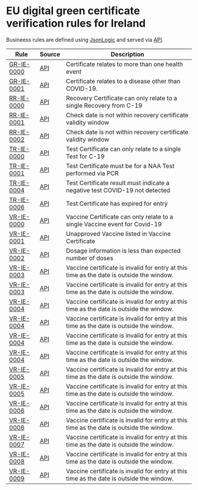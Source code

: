 # EU digital green certificate verification rules for Ireland

Busineess rules are defined using [JsonLogic](https://jsonlogic.com) and served via [API](https://dgca-businessrule-service.ezdrav.si/rules/IE).

| Rule | Source | Description |
| ---- | ------ | ----------- |
| [GR-IE-0000](GR-IE-0000.json) | [API](https://dgca-businessrule-service.ezdrav.si/rules/IE/dcb8baa257b6fedbe1e673dd5d57545da0a63244fd1898492d57a50dd95f9e3a) | Certificate relates to more than one health event |
| [GR-IE-0001](GR-IE-0001.json) | [API](https://dgca-businessrule-service.ezdrav.si/rules/IE/19ec3836bd587753dcb63a1879721b08124950575c5331012050cde000730d2a) | Certificate relates to a disease other than COVID-19. |
| [RR-IE-0000](RR-IE-0000.json) | [API](https://dgca-businessrule-service.ezdrav.si/rules/IE/b3b8e4c9b7476bc45fa344ff564261c8c6275b3f47e190b61b4fa236d758d366) | Recovery Certificate can only relate to a single Recovery from C-19 |
| [RR-IE-0001](RR-IE-0001.json) | [API](https://dgca-businessrule-service.ezdrav.si/rules/IE/f9ca0f4da218a41d8d31f1b7fbc16e0a0f370c449a2ab1dea85d215892fa116c) | Check date is not within recovery certificate validity window |
| [RR-IE-0002](RR-IE-0002.json) | [API](https://dgca-businessrule-service.ezdrav.si/rules/IE/00deb73ca7ac3b6300e8602b1d417430ef24323290bb8f0d92f42e991e03cde6) | Check date is not within recovery certificate validity window |
| [TR-IE-0000](TR-IE-0000.json) | [API](https://dgca-businessrule-service.ezdrav.si/rules/IE/84f13a846c63b7b07e1e31462f7ff8b463889fe318ffdabfba16ddd643a267d5) | Test Certificate can only relate to a single Test for C-19 |
| [TR-IE-0001](TR-IE-0001.json) | [API](https://dgca-businessrule-service.ezdrav.si/rules/IE/4e36f159694a3325aa5f0afec8b9394f15ef5b44f9e929f9e380c350762c8288) | Test Certificate must be for a NAA Test performed via PCR |
| [TR-IE-0004](TR-IE-0004.json) | [API](https://dgca-businessrule-service.ezdrav.si/rules/IE/da2a34f1ac4856ab6779c5510fa15049913a178fd5d19fedce147cc6ebd65963) | Test Certificate result must indicate a negative test COVID-19 not detected |
| [TR-IE-0006](TR-IE-0006.json) | [API](https://dgca-businessrule-service.ezdrav.si/rules/IE/b77b5f97085018df70156291a3f0ec990ee69f80c5ba11d99ac73116ab79d7ce) | Test Certificate has expired for entry |
| [VR-IE-0000](VR-IE-0000.json) | [API](https://dgca-businessrule-service.ezdrav.si/rules/IE/52bed8fc0f72f9afd4f109b72544ba369fe92b5834175398f5e39844df0dc689) | Vaccine Certificate can only relate to a single Vaccine event for Covid-19 |
| [VR-IE-0001](VR-IE-0001.json) | [API](https://dgca-businessrule-service.ezdrav.si/rules/IE/b630208f877f14969d241dffb5e1ca70c5d7a3016184b0ffb3d11c4d7c923284) | Unapproved Vaccine listed in Vaccine Certificate |
| [VR-IE-0002](VR-IE-0002.json) | [API](https://dgca-businessrule-service.ezdrav.si/rules/IE/3433d93a7ad4abbeda99718c19cb0d8e7270769b72828b0d93fde5a1248eb7ef) | Dosage information is less than expected number of doses |
| [VR-IE-0003](VR-IE-0003.json) | [API](https://dgca-businessrule-service.ezdrav.si/rules/IE/a735375582429ee6d68161056daf1ebbb013e21d614c52ecfaf16dd0689517ae) | Vaccine certificate is invalid for entry at this time as the date is outside the window. |
| [VR-IE-0003](VR-IE-0003.json) | [API](https://dgca-businessrule-service.ezdrav.si/rules/IE/9ce3106fa2d96e3c2ff968032810fa7bd2f330a6b63180ae72ad15c079e1709c) | Vaccine certificate is invalid for entry at this time as the date is outside the window. |
| [VR-IE-0004](VR-IE-0004.json) | [API](https://dgca-businessrule-service.ezdrav.si/rules/IE/244c80dba8187faa20712bae748b29c334d67f2011872718acfc541346a77947) | Vaccine certificate is invalid for entry at this time as the date is outside the window. |
| [VR-IE-0004](VR-IE-0004.json) | [API](https://dgca-businessrule-service.ezdrav.si/rules/IE/3ce30a0d86623c3ca29d29ab6436b400b4b73eb1691316dbea78ef749283e705) | Vaccine certificate is invalid for entry at this time as the date is outside the window. |
| [VR-IE-0004](VR-IE-0004.json) | [API](https://dgca-businessrule-service.ezdrav.si/rules/IE/6f594a298afff566e4214646633497fa918791cb6c350622ec0494f083b2418c) | Vaccine certificate is invalid for entry at this time as the date is outside the window. |
| [VR-IE-0004](VR-IE-0004.json) | [API](https://dgca-businessrule-service.ezdrav.si/rules/IE/6c9455b0649833199419cb9e98951e4ebf0a4039ec41f093c5bc828e84320011) | Vaccine certificate is invalid for entry at this time as the date is outside the window. |
| [VR-IE-0005](VR-IE-0005.json) | [API](https://dgca-businessrule-service.ezdrav.si/rules/IE/534da52708774d4fa6e9303bb7d177b6b1766b879fd87930ee8108c3e0d07147) | Vaccine certificate is invalid for entry at this time as the date is outside the window. |
| [VR-IE-0005](VR-IE-0005.json) | [API](https://dgca-businessrule-service.ezdrav.si/rules/IE/7f25433263a9716cc390a6abb3b74d52fa178c9d19e495747e7ff8acf9ce96aa) | Vaccine certificate is invalid for entry at this time as the date is outside the window. |
| [VR-IE-0006](VR-IE-0006.json) | [API](https://dgca-businessrule-service.ezdrav.si/rules/IE/4aa33366be08f7447f452c7e008de228cba2fb84886ba83851152ba2c220254f) | Vaccine certificate is invalid for entry at this time as the date is outside the window. |
| [VR-IE-0006](VR-IE-0006.json) | [API](https://dgca-businessrule-service.ezdrav.si/rules/IE/07ec9cbfee59470559002e52242b339428a2488805daa6cf837041d98dabb76a) | Vaccine certificate is invalid for entry at this time as the date is outside the window. |
| [VR-IE-0007](VR-IE-0007.json) | [API](https://dgca-businessrule-service.ezdrav.si/rules/IE/9b435e9eddb268400d2bc23e5e3938de6499eb2a64e4912c0450703131da47fa) | Vaccine certificate is invalid for entry at this time as the date is outside the window. |
| [VR-IE-0008](VR-IE-0008.json) | [API](https://dgca-businessrule-service.ezdrav.si/rules/IE/8293c8438619fd0099caced2a0c1ec94671636363f6df4f91299c5ae4149b0b7) | Vaccine certificate is invalid for entry at this time as the date is outside the window. |
| [VR-IE-0009](VR-IE-0009.json) | [API](https://dgca-businessrule-service.ezdrav.si/rules/IE/7259285b04c14b5d12f17ddec11216904b59b4a7e49d617829c2c881751f05b4) | Vaccine certificate is invalid for entry at this time as the date is outside the window. |
